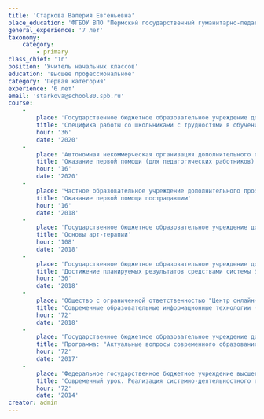 ```yaml
---
title: 'Старкова Валерия Евгеньевна'
place_education: 'ФГБОУ ВПО "Пермский государственный гуманитарно-педагогический университет"'
general_experience: '7 лет'
taxonomy:
    category:
        - primary
class_chief: '1г'
position: 'Учитель начальных классов'
education: 'высшее профессиональное'
category: 'Первая категория'
experience: '6 лет'
email: 'starkova@school80.spb.ru'
course: 
    -
        place: 'Государственное бюджетное образовательное учреждение дополнительного педагогического профессионального образования Центр повышения квалификации специалистов Петроградского района Санкт-Петербурга "Информационно-методический центр"'
        title: 'Специфика работы со школьниками с трудностями в обучении: проблемы и перспективы'
        hour: '36'
        date: '2020'
    -
        place: 'Автономная некоммерческая организация дополнительного профессионального образования "Учебный центр "Педагогический альянс"'
        title: 'Оказание первой помощи (для педагогических работников)'
        hour: '16'
        date: '2020'
    -
        place: 'Частное образовательное учреждение дополнительного профессионального образования Образовательный центр охраны труда'
        title: 'Оказание первой помощи пострадавшим'
        hour: '16'
        date: '2018'
    -
        place: 'Государственное бюджетное образовательное учреждение дополнительного профессионального образования (повышения квалификации) специалистов Санкт-Петербургская академия постдипломного педагогического образования'
        title: 'Основы арт-терапии'
        hour: '108'
        date: '2018'
    -
        place: 'Государственное бюджетное образовательное учреждение дополнительного педагогического профессионального образования центр повышения квалификации специалистов "Информационно-методический центр" Приморского района Санкт-Петербурга'
        title: 'Достижение планируемых результатов средствами системы УМК "Начальная школа 21 века"'
        hour: '36'
        date: '2018'
    -
        place: 'Общество с ограниченной ответственностью "Центр онлайн-обучения Нетология-групп"'
        title: 'Современные образовательные информационные технологии (EdTech) в работе учителя'
        hour: '72'
        date: '2018'
    -
        place: 'Государственное бюджетное образовательное учреждение дополнительного педагогического профессионального образования Центр повышения квалификации специалистов Петроградского района Санкт-Петербурга "Информационно-методический центр"'
        title: 'Программа: "Актуальные вопросы современного образования" Модуль: "Реализация ФГОС НОО. Достижение планируемых результатов начального общего образования"'
        hour: '72'
        date: '2017'
    -
        place: 'Федеральное государственное бюджетное учреждение высшего профессионального образования "Пермский государственный гуманитарно-педагогический университет"'
        title: 'Современный урок. Реализация системно-деятельностного подхода. Анализ современного урока в соответствии с федеральным государственным образовательным стандартом начального общего образования'
        hour: '72'
        date: '2014'
creator: admin
---
```

